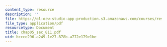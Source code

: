 ```yaml
---
content_type: resource
description: ''
file: https://ol-ocw-studio-app-production.s3.amazonaws.com/courses/res-6-001-continuum-electromechanics-spring-2009/bccce296a2491e27878ba772e179e1be_chap05_sec_811.pdf
file_type: application/pdf
resourcetype: Document
title: chap05_sec_811.pdf
uid: bccce296-a249-1e27-878b-a772e179e1be
---
```

